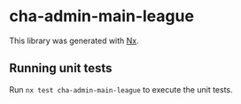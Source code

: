 # cha-admin-main-league

This library was generated with [Nx](https://nx.dev).

## Running unit tests

Run `nx test cha-admin-main-league` to execute the unit tests.

